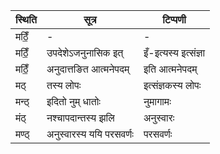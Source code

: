 | स्थिति | सूत्र | टिप्पणी |
| ----- | ------- | ------ |
| मठिँ॒ | - | - |
| मठिँ॒ | उपदेशेऽजनुनासिक इत् | इँ-इत्यस्य इत्संज्ञा |
| मठिँ॒ | अनुदात्तङित आत्मनेपदम् | इति आत्मनेपदम् |
| मठ् | तस्य लोपः | इत्संज्ञकस्य लोपः |
| मन्ठ् | इदितो नुम् धातोः | नुमागामः |
| मंठ् | नश्चापदान्तस्य झलि | अनुस्वारः |
| मण्ठ् | अनुस्वारस्य ययि परसवर्णः | परसवर्णः |
